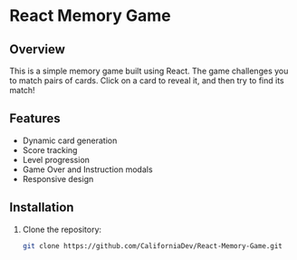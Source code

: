 # React Memory Game

## Overview

This is a simple memory game built using React. The game challenges you to match pairs of cards. Click on a card to reveal it, and then try to find its match!

## Features

- Dynamic card generation
- Score tracking
- Level progression
- Game Over and Instruction modals
- Responsive design

## Installation

1. Clone the repository:

   ```bash
   git clone https://github.com/CaliforniaDev/React-Memory-Game.git
